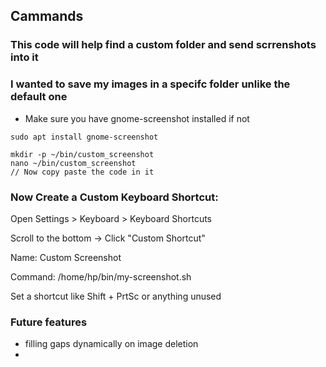 ## Cammands 
### This code will help find a custom folder and send scrrenshots into it 
### I wanted to save my images in a specifc folder unlike the default one 

- Make sure you have gnome-screenshot installed if not 
```
sudo apt install gnome-screenshot

mkdir -p ~/bin/custom_screenshot
nano ~/bin/custom_screenshot
// Now copy paste the code in it 

```

### Now Create a Custom Keyboard Shortcut:
Open Settings > Keyboard > Keyboard Shortcuts

Scroll to the bottom → Click "Custom Shortcut"

Name: Custom Screenshot

Command: /home/hp/bin/my-screenshot.sh

Set a shortcut like Shift + PrtSc or anything unused

### Future features
- filling gaps dynamically on image deletion
- 


